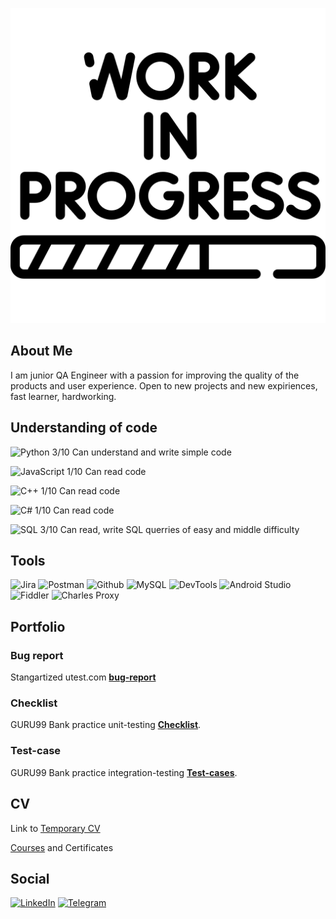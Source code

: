 [![Header](https://github.com/IvanSoregashi/IvanSoregashi/blob/main/assets/work-in-progress.png)](https://github.com/IvanSoregashi/)
## About Me
I am junior QA Engineer with a passion for improving the quality of the products and user experience.
Open to new projects and new expiriences, fast learner, hardworking.

## Understanding of code

![Python](https://img.shields.io/badge/Python-090909?style=for-the-badge&logo=Python&logoColor=8cc4d7 "Python")
3/10 Can understand and write simple code

![JavaScript](https://img.shields.io/badge/JavaScript-090909?style=for-the-badge&logo=JavaScript&logoColor=8cc4d7 "JavaScript")
1/10 Can read code

![C++](https://img.shields.io/badge/C++-090909?style=for-the-badge&logo=C++&logoColor=8cc4d7 "C++")
1/10 Can read code

![C#](https://img.shields.io/badge/C#-090909?style=for-the-badge&logo=C#&logoColor=8cc4d7 "C#")
1/10 Can read code

![SQL](https://img.shields.io/badge/SQL-090909?style=for-the-badge&logo=SQL&logoColor=8cc4d7 "SQL")
3/10 Can read, write SQL querries of easy and middle difficulty

## Tools

![Jira](https://img.shields.io/badge/Jira-090909?style=for-the-badge&logo=jira&logoColor=136be1 "Jira")
![Postman](https://img.shields.io/badge/Postman-090909?style=for-the-badge&logo=postman&logoColor=f76935 "Postman")
![Github](https://img.shields.io/badge/Github-090909?style=for-the-badge&logo=github&logoColor=8cc4d7 "Git/Github")
![MySQL](https://img.shields.io/badge/MySQL-090909?style=for-the-badge&logo=mysql&logoColor=00618a "MySQL")
![DevTools](https://img.shields.io/badge/DevTools-090909?style=for-the-badge&logo=googlechrome&logoColor=2674f2 "DevTools")
![Android Studio](https://img.shields.io/badge/AndroidStudio-090909?style=for-the-badge&logo=androidstudio&logoColor=3ad07d "Android Studio")
![Fiddler](https://img.shields.io/badge/Fiddler-090909?style=for-the-badge&logo=fiddler&logoColor=8cc4d7 "Fiddler")
![Charles Proxy](https://img.shields.io/badge/CharlesProxy-090909?style=for-the-badge&logo=charlesproxy&logoColor=8cc4d7 "Charles Proxy")

## Portfolio
### Bug report

Stangartized utest.com [**bug-report**](https://github.com/IvanSoregashi/IvanSoregashi/blob/main/resume/Bug-report_mobile-utest.md  "Link to markdown file on github")

### Checklist

GURU99 Bank practice unit-testing [**Checklist**](https://github.com/IvanSoregashi/IvanSoregashi/blob/main/assets/G99_TC.PNG "picture of google sheet").

### Test-case

GURU99 Bank practice integration-testing [**Test-cases**](https://github.com/IvanSoregashi/IvanSoregashi/blob/main/assets/G99_TC.PNG "picture of google sheet").


## CV
Link to [Temporary CV](https://github.com/IvanSoregashi/IvanSoregashi/blob/main/assets/SIA.pdf "hh generated pdf")

[Courses](https://github.com/IvanSoregashi/IvanSoregashi/blob/main/resume/Courses.md "Courses I have passed") and Certificates

## Social
[![LinkedIn](https://img.shields.io/badge/Linkedin-090909?style=for-the-badge&logo=linkedin&logoColor=0073b1)](https://www.linkedin.com/in/ivan-shiriaev/ "LinkedIn Prifile")
[![Telegram](https://img.shields.io/badge/Telegram-090909?style=for-the-badge&logo=telegram&logoColor=31a5db)](https://t.me/Affliction8 "Telegram")